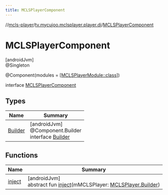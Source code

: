 ```yaml
---
title: MCLSPlayerComponent
---
```

//[mcls-player](../../../index.html)/[tv.mycujoo.mclsplayer.player.di](../index.html)/[MCLSPlayerComponent](index.html)



# MCLSPlayerComponent



[androidJvm]\
@Singleton



@Component(modules = [[MCLSPlayerModule::class](../-m-c-l-s-player-module/index.html)])



interface [MCLSPlayerComponent](index.html)



## Types


| Name | Summary |
|---|---|
| [Builder](-builder/index.html) | [androidJvm]<br>@Component.Builder<br>interface [Builder](-builder/index.html) |


## Functions


| Name | Summary |
|---|---|
| [inject](inject.html) | [androidJvm]<br>abstract fun [inject](inject.html)(mMCLSPlayer: [MCLSPlayer.Builder](../../tv.mycujoo.mclsplayer.player/-m-c-l-s-player/-builder/index.html)) |

